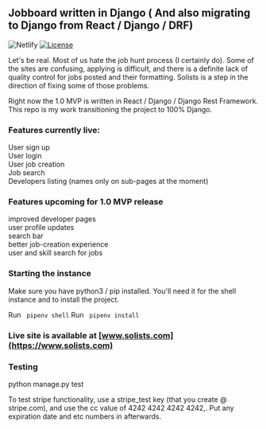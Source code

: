 ## Jobboard written in Django ( And also migrating to Django from React / Django / DRF)

![Netlify](https://img.shields.io/netlify/a71ca40d-f524-4c22-8ea2-9d42c6fdf177) [![License](https://img.shields.io/badge/License-Apache%202.0-blue.svg)](https://opensource.org/licenses/Apache-2.0)

Let's be real. Most of us hate the job hunt process (I certainly do). Some of the sites are confusing, applying is difficult, and there is a definite lack of quality control for jobs posted and their formatting. Solists is a step in the direction of fixing some of those problems.

Right now the 1.0 MVP is written in React / Django / Django Rest Framework. This repo is my work transitioning the project to 100% Django.

### Features currently live:

User sign up  
User login  
User job creation  
Job search  
Developers listing (names only on sub-pages at the moment)

### Features upcoming for 1.0 MVP release

improved developer pages  
user profile updates  
search bar  
better job-creation experience  
user and skill search for jobs

### Starting the instance

Make sure you have python3 / pip installed. You'll need it for the shell instance and to install the project.

Run <code> pipenv shell</code>
Run <code> pipenv install </code>

### Live site is available at [www.solists.com](https://www.solists.com)

### Testing

python manage.py test

To test stripe functionality, use a stripe_test key (that you create @ stripe.com), and use the cc value of 4242 4242 4242 4242,. Put any expiration date and etc numbers in afterwards.
